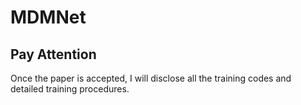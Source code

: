 # MDMNet

## Pay Attention
Once the paper is accepted, I will disclose all the training codes and detailed training procedures.
